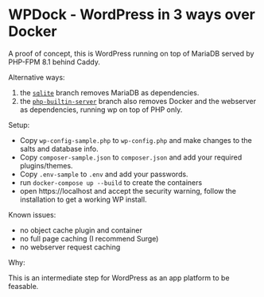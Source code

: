 # WPDock - WordPress in 3 ways over Docker

A proof of concept, this is WordPress running on top of MariaDB served by PHP-FPM 8.1 behind Caddy. 

Alternative ways:
  1. the [`sqlite`](https://github.com/svandragt/wpdock/tree/php-builtin-server) branch  removes MariaDB as dependencies.
  2. the [`php-builtin-server`](https://github.com/svandragt/wpdock/tree/php-builtin-server) branch also removes Docker and the webserver as dependencies, running wp on top of PHP only.

Setup:

- Copy `wp-config-sample.php` to `wp-config.php` and make changes to the salts and database info. 
- Copy `composer-sample.json` to `composer.json` and add your required plugins/themes.
- Copy `.env-sample` to `.env` and add your passwords.
- run `docker-compose up --build` to create the containers
- open https://localhost and accept the security warning, follow the installation to get a working WP install.


Known issues:

- no object cache plugin and container
- no full page caching (I recommend Surge)
- no webserver request caching

Why:

This is an intermediate step for WordPress as an app platform to be feasable.
